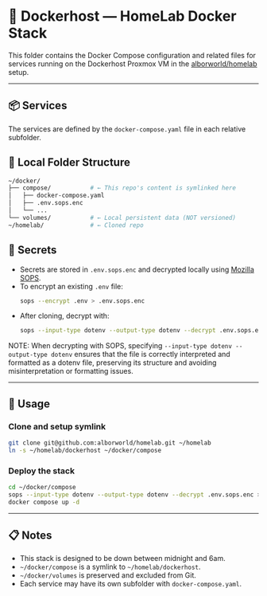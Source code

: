 # 🧪 Dockerhost — HomeLab Docker Stack

This folder contains the Docker Compose configuration and related files for services running on the Dockerhost Proxmox VM in the [alborworld/homelab](https://github.com/alborworld/homelab) setup.

---

## 📦 Services

The services are defined by the `docker-compose.yaml` file in each relative subfolder.

## 📂 Local Folder Structure

```bash
~/docker/
├── compose/           # ← This repo's content is symlinked here
│   ├── docker-compose.yaml
│   ├── .env.sops.enc
│   └── ...
└── volumes/           # ← Local persistent data (NOT versioned)
~/homelab/             # ← Cloned repo
```

## 🔐 Secrets

- Secrets are stored in `.env.sops.enc` and decrypted locally using [Mozilla SOPS](https://github.com/mozilla/sops).
- To encrypt an existing `.env` file:
  ```bash
  sops --encrypt .env > .env.sops.enc
  ```
- After cloning, decrypt with:
  ```bash
  sops --input-type dotenv --output-type dotenv --decrypt .env.sops.enc > .env
  ```

NOTE: When decrypting with SOPS, specifying `--input-type dotenv --output-type dotenv` ensures that the file is correctly interpreted and formatted as a dotenv file, preserving its structure and avoiding misinterpretation or formatting issues.

---

## 🚀 Usage

### Clone and setup symlink

```bash
git clone git@github.com:alborworld/homelab.git ~/homelab
ln -s ~/homelab/dockerhost ~/docker/compose

```

### Deploy the stack

```bash
cd ~/docker/compose
sops --input-type dotenv --output-type dotenv --decrypt .env.sops.enc > .env
docker compose up -d
```

---

## 📋 Notes

- This stack is designed to be down between midnight and 6am.
- `~/docker/compose` is a symlink to `~/homelab/dockerhost`.
- `~/docker/volumes` is preserved and excluded from Git.
- Each service may have its own subfolder with `docker-compose.yaml`.
